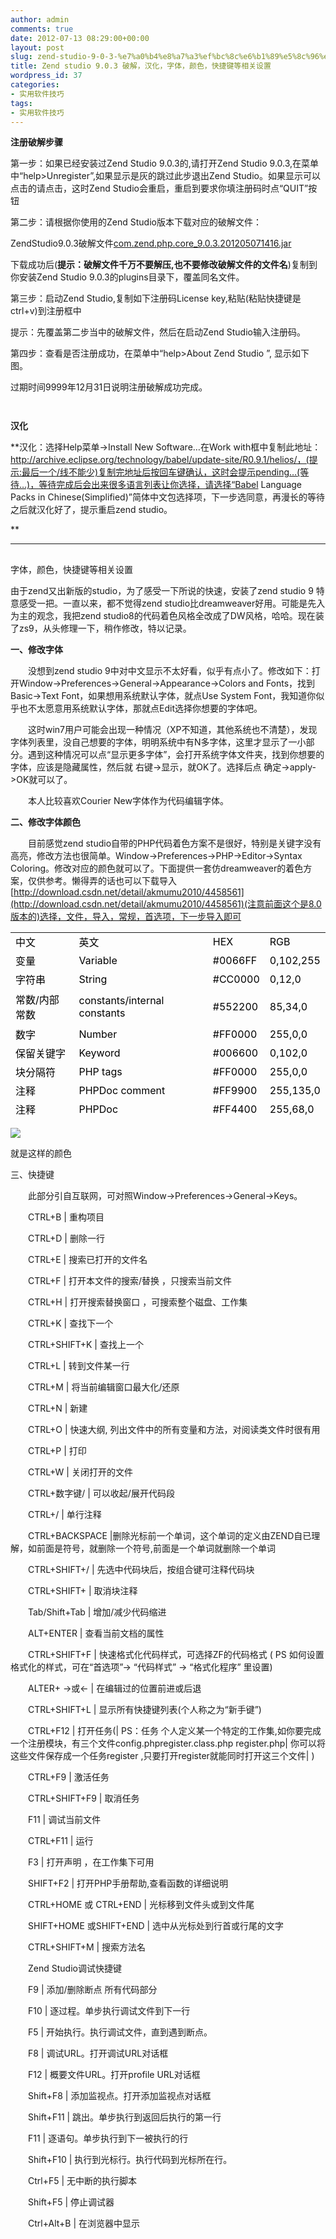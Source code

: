 ```yaml
---
author: admin
comments: true
date: 2012-07-13 08:29:00+00:00
layout: post
slug: zend-studio-9-0-3-%e7%a0%b4%e8%a7%a3%ef%bc%8c%e6%b1%89%e5%8c%96%ef%bc%8c%e5%ad%97%e4%bd%93%ef%bc%8c%e9%a2%9c%e8%89%b2%ef%bc%8c%e5%bf%ab%e6%8d%b7%e9%94%ae%e7%ad%89%e7%9b%b8%e5%85%b3%e8%ae%be%ef%bf%bdb
title: Zend studio 9.0.3 破解，汉化，字体，颜色，快捷键等相关设置
wordpress_id: 37
categories:
- 实用软件技巧
tags:
- 实用软件技巧
---
```



**注册破解步骤**  

第一步：如果已经安装过Zend Studio 9.0.3的,请打开Zend Studio 9.0.3,在菜单中“help>Unregister”,如果显示是灰的跳过此步退出Zend Studio。如果显示可以点击的请点击，这时Zend Studio会重启，重启到要求你填注册码时点“QUIT”按钮  

  

第二步：请根据你使用的Zend Studio版本下载对应的破解文件：  

  

ZendStudio9.0.3破解文件[com.zend.php.core_9.0.3.201205071416.jar](http://download.csdn.net/download/akmumu2010/4427573)   

  

下载成功后(**提示：破解文件千万不要解压,也不要修改破解文件的文件名**)复制到你安装Zend Studio 9.0.3的plugins目录下，覆盖同名文件。  

  

第三步：启动Zend Studio,复制如下注册码License key,粘贴(粘贴快捷键是ctrl+v)到注册框中  

  

提示：先覆盖第二步当中的破解文件，然后在启动Zend Studio输入注册码。  

  

第四步：查看是否注册成功，在菜单中“help>About Zend Studio ”, 显示如下图。  

过期时间9999年12月31日说明注册破解成功完成。  



![]()  






![]()  






  






**汉化**




**汉化：选择Help菜单->Install New Software…在Work with框中复制此地址：http://archive.eclipse.org/technology/babel/update-site/R0.9.1/helios/，(提示:最后一个/线不能少)复制完地址后按回车键确认，这时会提示pending…(等待…)，等待完成后会出来很多语言列表让你选择，请选择“Babel Language Packs in Chinese(Simplified)”简体中文包选择项，下一步选同意，再漫长的等待之后就汉化好了，提示重启zend studio。  

**




****




## 
字体，颜色，快捷键等相关设置





由于zend又出新版的studio，为了感受一下所说的快速，安装了zend studio 9 特意感受一把。一直以来，都不觉得zend studio比dreamweaver好用。可能是先入为主的观念，我把zend studio8的代码着色风格全改成了DW风格，哈哈。现在装了zs9，从头修理一下，稍作修改，特以记录。





**一、修改字体**





　　没想到zend studio 9中对中文显示不太好看，似乎有点小了。修改如下：打开Window->Preferences->General->Appearance->Colors and Fonts，找到Basic->Text Font，如果想用系统默认字体，就点Use System Font，我知道你似乎也不太愿意用系统默认字体，那就点Edit选择你想要的字体吧。





　　这时win7用户可能会出现一种情况（XP不知道，其他系统也不清楚），发现字体列表里，没自己想要的字体，明明系统中有N多字体，这里才显示了一小部分。遇到这种情况可以点“显示更多字体”，会打开系统字体文件夹，找到你想要的字体，应该是隐藏属性，然后就 右键->显示，就OK了。选择后点 确定->apply->OK就可以了。





　　本人比较喜欢Courier New字体作为代码编辑字体。





**二、修改字体颜色**





　　目前感觉zend studio自带的PHP代码着色方案不是很好，特别是关键字没有高亮，修改方法也很简单。Window->Preferences->PHP->Editor->Syntax Coloring。修改对应的颜色就可以了。下面提供一套仿dreamweaver的着色方案，仅供参考。懒得弄的话也可以下载导入[http://download.csdn.net/detail/akmumu2010/4458561](http://download.csdn.net/detail/akmumu2010/4458561)(注意前面这个是8.0版本的)选择，文件，导入，常规，首选项，下一步导入即可





<table width="423" align="center" height="297" >

<tbody >
<tr height="21" >

<td style="color:#000000" >中文
</td>

<td style="color:#000000" >英文
</td>

<td style="color:#000000" >HEX
</td>

<td style="color:#000000" >RGB
</td>
</tr>
<tr height="29" >

<td style="color:#000000" >变量
</td>

<td style="color:#000000" >Variable
</td>

<td style="color:#000000" >#0066FF
</td>

<td style="color:#000000" >0,102,255
</td>
</tr>
<tr height="28" >

<td style="color:#000000" >字符串
</td>

<td style="color:#000000" >String
</td>

<td style="color:#000000" >#CC0000
</td>

<td style="color:#000000" >0,12,0
</td>
</tr>
<tr height="44" >

<td style="color:#000000" >常数/内部常数
</td>

<td style="color:#000000" >constants/internal constants
</td>

<td style="color:#000000" >


#552200



</td>

<td style="color:#000000" >85,34,0
</td>
</tr>
<tr height="20" >

<td style="color:#000000" >数字
</td>

<td style="color:#000000" >Number
</td>

<td style="color:#000000" >#FF0000
</td>

<td style="color:#000000" >255,0,0
</td>
</tr>
<tr height="28" >

<td style="color:#000000" >保留关键字
</td>

<td style="color:#000000" >Keyword
</td>

<td style="color:#000000" >#006600
</td>

<td style="color:#000000" >0,102,0
</td>
</tr>
<tr height="20" >

<td style="color:#000000" >块分隔符
</td>

<td style="color:#000000" >PHP tags
</td>

<td style="color:#000000" >#FF0000
</td>

<td style="color:#000000" >255,0,0
</td>
</tr>
<tr height="26" >

<td style="color:#000000" >注释
</td>

<td style="color:#000000" >PHPDoc comment
</td>

<td style="color:#000000" >#FF9900
</td>

<td style="color:#000000" >255,135,0
</td>
</tr>
<tr height="20" >

<td style="color:#000000" >注释
</td>

<td style="color:#000000" >PHPDoc
</td>

<td style="color:#000000" >#FF4400
</td>

<td style="color:#000000" >255,68,0
</td>
</tr>
<tr height="41" >

<td style="color:#000000" >单/多行注释
</td>

<td style="color:#000000" >Single/Multi-line comment
</td>

<td style="color:#000000" >#FF9900
</td>

<td style="color:#000000" >255,135,0
</td>
</tr>
<tr height="20" >

<td style="color:#000000" >函数
</td>

<td style="color:#000000" >functions
</td>

<td style="color:#000000" >#0000FF
</td>

<td style="color:#000000" >0,0,255
</td>
</tr>
</tbody>
</table>





![](http://my.csdn.net/uploads/201207/27/1343377363_8209.png)




就是这样的颜色




  








三、快捷键





　　此部分引自互联网，可对照Window->Preferences->General->Keys。





　　CTRL+B | 重构项目  

　　CTRL+D | 删除一行  

　　CTRL+E | 搜索已打开的文件名  

　　CTRL+F | 打开本文件的搜索/替换 ，只搜索当前文件  

　　CTRL+H | 打开搜索替换窗口 ，可搜索整个磁盘、工作集  

　　CTRL+K | 查找下一个  

　　CTRL+SHIFT+K | 查找上一个  

　　CTRL+L | 转到文件某一行  

　　CTRL+M | 将当前编辑窗口最大化/还原  

　　CTRL+N | 新建  

　　CTRL+O | 快速大纲, 列出文件中的所有变量和方法，对阅读类文件时很有用  

　　CTRL+P | 打印  

　　CTRL+W | 关闭打开的文件  

  

　　CTRL+数字键/ | 可以收起/展开代码段  

　　CTRL+/ | 单行注释  

　　CTRL+BACKSPACE |删除光标前一个单词，这个单词的定义由ZEND自已理解，如前面是符号，就删除一个符号,前面是一个单词就删除一个单词  

　　CTRL+SHIFT+/ | 先选中代码块后，按组合键可注释代码块  

　　CTRL+SHIFT+ | 取消块注释  

　　Tab/Shift+Tab | 增加/减少代码缩进  

　　ALT+ENTER | 查看当前文档的属性  

　　CTRL+SHIFT+F | 快速格式化代码样式，可选择ZF的代码格式 ( PS 如何设置格式化的样式，可在“首选项”-> “代码样式” -> “格式化程序” 里设置)  

　　ALTER+ ->或<- | 在编辑过的位置前进或后退  

　　CTRL+SHIFT+L | 显示所有快捷键列表(个人称之为“新手键”)  

　　CTRL+F12 | 打开任务(| PS：任务 个人定义某一个特定的工作集,如你要完成一个注册模块，有三个文件config.phpregister.class.php register.php| 你可以将这些文件保存成一个任务register ,只要打开register就能同时打开这三个文件| )  

　　CTRL+F9 | 激活任务  

　　CTRL+SHIFT+F9 | 取消任务  

　　F11 | 调试当前文件  

　　CTRL+F11 | 运行  

　　F3 | 打开声明 ，在工作集下可用  

　　SHIFT+F2 | 打开PHP手册帮助,查看函数的详细说明  

  

　　CTRL+HOME 或 CTRL+END | 光标移到文件头或到文件尾  

　　SHIFT+HOME 或SHIFT+END | 选中从光标处到行首或行尾的文字  

　　CTRL+SHIFT+M | 搜索方法名  

  

　　Zend Studio调试快捷键  

  

　　F9 | 添加/删除断点 所有代码部分  

　　F10 | 逐过程。单步执行调试文件到下一行  

　　F5 | 开始执行。执行调试文件，直到遇到断点。  

　　F8 | 调试URL。打开调试URL对话框  

　　F12 | 概要文件URL。打开profile URL对话框  

　　Shift+F8 | 添加监视点。打开添加监视点对话框  

　　Shift+F11 | 跳出。单步执行到返回后执行的第一行  

　　F11 | 逐语句。单步执行到下一被执行的行  

　　Shift+F10 | 执行到光标行。执行代码到光标所在行。  

　　Ctrl+F5 | 无中断的执行脚本  

　　Shift+F5 | 停止调试器  

　　Ctrl+Alt+B | 在浏览器中显示




  




  





